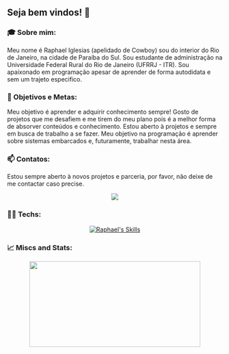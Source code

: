## Seja bem vindos! 🚀

### 🎓 Sobre mim:

  Meu nome é Raphael Iglesias (apelidado de Cowboy) sou do interior do Rio de Janeiro, na cidade de Paraíba do Sul. Sou estudante de administração na Universidade Federal Rural do Rio de Janeiro (UFRRJ - ITR). Sou apaixonado em programação apesar de aprender de forma autodidata e sem um trajeto especifico.

### 🎯 Objetivos e Metas:

  Meu objetivo é aprender e adquirir conhecimento sempre! Gosto de projetos que me desafiem e me tirem do meu plano pois é a melhor forma de absorver conteúdos e conhecimento.
  Estou aberto à projetos e sempre em busca de trabalho a se fazer.
  Meu objetivo na programação é aprender sobre sistemas embarcados e, futuramente, trabalhar nesta área.

### 📫 Contatos: 

Estou sempre aberto à novos projetos e parceria, por favor, não deixe de me contactar caso precise.
<p align="center">
  <a href="https://br.linkedin.com/in/raphael-pedroso-662297238" alt="Linkedin">
    <img src="https://img.shields.io/badge/LinkedIn-0077B5?style=for-the-badge&logo=linkedin&logoColor=white" />
  </a>
</p>
  

### 👨‍💻 Techs:

<p align="center">
  <a href="https://skillicons.dev">
    <img src="https://skillicons.dev/icons?i=git,java,cs,py,js,html,css,mysql,vscode,linux,raspberrypi" alt="Raphael's Skills"/>
  </a>
</p>

### 📈 Miscs and Stats:

<div align="center">
  <a href="https://github.com/thundercowboy">
  <img height="200em" img width="400em" src="https://github-readme-stats.vercel.app/api/top-langs/?username=thundercowboy&layout=compact&langs_count=7&theme=dracula"/>
</div>

